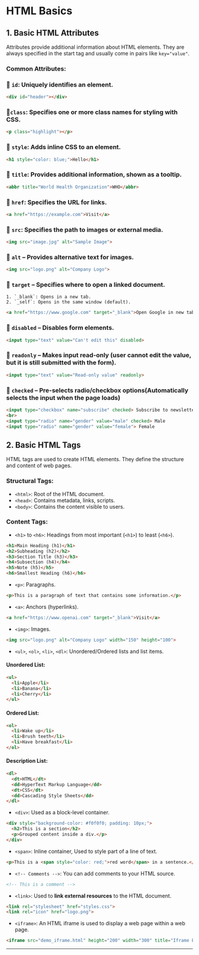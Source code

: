 # HTML Basics

## 1. Basic HTML Attributes

Attributes provide additional information about HTML elements. They are always specified in the start tag and usually come in pairs like `key="value"`.

### Common Attributes:

### 📌 `id`: Uniquely identifies an element.

  ```html
  <div id="header"></div>
  ```
### 📌`class`: Specifies one or more class names for styling with CSS.

  ```html
  <p class="highlight"></p>
  ```
### 📌 `style`: Adds inline CSS to an element.

  ```html
  <h1 style="color: blue;">Hello</h1>
  ```
### 📌 `title`: Provides additional information, shown as a tooltip.

  ```html
  <abbr title="World Health Organization">WHO</abbr>
  ```
### 📌 `href`: Specifies the URL for links.

  ```html
  <a href="https://example.com">Visit</a>
  ```
### 📌 `src`: Specifies the path to images or external media.

  ```html
  <img src="image.jpg" alt="Sample Image">
  ```
### 📌 `alt` – Provides alternative text for images.

```html
<img src="logo.png" alt="Company Logo">
```

### 📌 `target` – Specifies where to open a linked document.

    1. `_blank`: Opens in a new tab.
    2. `_self`: Opens in the same window (default).

```html
<a href="https://www.google.com" target="_blank">Open Google in new tab</a>
```

### 📌 `disabled` – Disables form elements.

```html
<input type="text" value="Can't edit this" disabled>
```

### 📌 `readonly` – Makes input read-only (user cannot edit the value, but it is still submitted with the form).

```html
<input type="text" value="Read-only value" readonly>
```

### 📌 `checked` – Pre-selects radio/checkbox options(Automatically selects the input when the page loads)

```html
<input type="checkbox" name="subscribe" checked> Subscribe to newsletter
<br>
<input type="radio" name="gender" value="male" checked> Male
<input type="radio" name="gender" value="female"> Female
```

## 2. Basic HTML Tags

HTML tags are used to create HTML elements. They define the structure and content of web pages.

### Structural Tags:
- `<html>`: Root of the HTML document.
- `<head>`: Contains metadata, links, scripts.
- `<body>`: Contains the content visible to users.

### Content Tags:
- `<h1>` to `<h6>`: Headings from most important (`<h1>`) to least (`<h6>`).

```html
<h1>Main Heading (h1)</h1>
<h2>Subheading (h2)</h2>
<h3>Section Title (h3)</h3>
<h4>Subsection (h4)</h4>
<h5>Note (h5)</h5>
<h6>Smallest Heading (h6)</h6>
```

- `<p>`: Paragraphs.

```html
<p>This is a paragraph of text that contains some information.</p>
```

- `<a>`: Anchors (hyperlinks).

```html
<a href="https://www.openai.com" target="_blank">Visit</a>
```

- `<img>`: Images.

```html
<img src="logo.png" alt="Company Logo" width="150" height="100">
```

- `<ul>`, `<ol>`, `<li>`, `<dl>`: Unordered/Ordered lists and list items.

#### Unordered List:

```html
<ul>
  <li>Apple</li>
  <li>Banana</li>
  <li>Cherry</li>
</ul>
```

#### Ordered List:

```html
<ol>
  <li>Wake up</li>
  <li>Brush teeth</li>
  <li>Have breakfast</li>
</ol>
```

#### Description List:
  ```html
  <dl>
    <dt>HTML</dt>
    <dd>HyperText Markup Language</dd>
    <dt>CSS</dt>
    <dd>Cascading Style Sheets</dd>
  </dl>
  ```

- `<div>`: Used as a block-level container.

```html
<div style="background-color: #f0f0f0; padding: 10px;">
  <h2>This is a section</h2>
  <p>Grouped content inside a div.</p>
</div>
```

- `<span>`: Inline container, Used to style part of a line of text.

```html
<p>This is a <span style="color: red;">red word</span> in a sentence.</p>
```

- `<!-- Comments -->`: You can add comments to your HTML source.

```html
<!-- This is a comment -->
```

- `<link>`: Used to **link external resources** to the HTML document.

```html
<link rel="stylesheet" href="styles.css">
<link rel="icon" href="logo.png">
```

- `<iframe>`: An HTML iframe is used to display a web page within a web page.

```html
<iframe src="demo_iframe.html" height="200" width="300" title="Iframe Example"></iframe>
```

---
